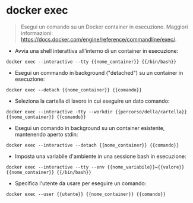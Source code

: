 # docker exec

> Esegui un comando su un Docker container in esecuzione.
> Maggiori informazioni: <https://docs.docker.com/engine/reference/commandline/exec/>.

- Avvia una shell interattiva all'interno di un container in esecuzione:

`docker exec --interactive --tty {{nome_container}} {{/bin/bash}}`

- Esegui un commando in background ("detached") su un container in esecuzione:

`docker exec --detach {{nome_container}} {{comando}}`

- Seleziona la cartella di lavoro in cui eseguire un dato comando:

`docker exec --interactive -tty --workdir {{percorso/della/cartella}} {{nome_container}} {{comando}}`

- Esegui un comando in background su un container esistente, mantenendo aperto stdin:

`docker exec --interactive --detach {{nome_container}} {{comando}}`

- Imposta una variabile d'ambiente in una sessione bash in esecuzione:

`docker exec --interactive --tty --env {{nome_variabile}}={{valore}} {{nome_container}} {{/bin/bash}}`

- Specifica l'utente da usare per eseguire un comando:

`docker exec --user {{utente}} {{nome_container}} {{comando}}`
